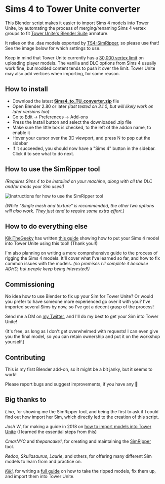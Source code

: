 # Sims 4 to Tower Unite converter
 This Blender script makes it easier to import Sims 4 models into Tower Unite, by automating the process of merging/renaming Sims 4 vertex groups to fit [Tower Unite's Blender Suite](https://forums.pixeltailgames.com/t/tower-unite-blender-tools-1-2-4/41541) armature.
 
 It relies on the .dae models exported by [TS4-SimRipper](https://github.com/thepancake1/TS4-SimRipper), so please use that! See the image below for which settings to use.
 
 Keep in mind that Tower Unite currently has a [30,000 vertex limit](https://towerunite.com/sdk/rules) on uploading player models. The vanilla and DLC options from Sims 4 usually work fine, but modded content tends to push it over the limit. Tower Unite may also add vertices when importing, for some reason.

## How to install
* Download the latest **[Sims4_to_TU_converter.zip](https://github.com/Lunarexxy/Sims4-to-TU-converter/releases/tag/latest)** file
* Open Blender 2.80 or later *(last tested on 3.1.0, but will likely work on later versions too)*
* Go to Edit -> Preferences -> Add-ons
* Press the Install button and select the downloaded .zip file
* Make sure the little box is checked, to the left of the addon name, to enable it
* Hover your cursor over the 3D viewport, and press N to pop out the sidebar
* If it succeeded, you should now have a "Sims 4" button in the sidebar. Click it to see what to do next.

## How to use the SimRipper tool

*(Requires Sims 4 to be installed on your machine, along with all the DLC and/or mods your Sim uses!)*

![Instructions for how to use the SimRipper tool](https://i.imgur.com/yXaI3mX.png)

*(While "Single mesh and texture" is recommended, the other two options will also work. They just tend to require some extra effort.)*

## How to do everything else

[KikiTheGeeky](https://kikithegeeky.carrd.co/) has written [this guide](https://docs.google.com/document/d/1QuYlJVm9N7VwhvK0ybf0UNh53gOLKEjAIN32H_VFBzE) showing how to put your Sims 4 model into Tower Unite using this tool! (Thank you!!)

I'm also planning on writing a more comprehensive guide to the process of rigging the Sims 4 models. It'll cover what I've learned so far, and how to fix common issues with the models. *(no promises i'll complete it because ADHD, but people keep being interested!)*

## Commissioning
No idea how to use Blender to fix up your Sim for Tower Unite? Or would you prefer to have someone more experienced go over it with you? I've imported several Sims by now, so I've got a decent grasp of the process!

Send me a DM on [my Twitter](https://twitter.com/Lunarexxy), and I'll do my best to get your Sim into Tower Unite!

(It's free, as long as I don't get overwhelmed with requests! I can even give you the final model, so you can retain ownership and put it on the workshop yourself.)

## Contributing
This is my first Blender add-on, so it might be a bit janky, but it seems to work!

Please report bugs and suggest improvements, if you have any 💖

## Big thanks to

*Lina*, for showing me the SimRipper tool, and being the first to ask if I could find out how import her Sim, which directly led to the creation of this script.

*Josh W*, for making a guide in 2018 on [how to import models into Tower Unite](https://www.youtube.com/watch?v=aYnYWDALONI) (I learned the essential steps from this)

*CmarNYC* and *thepancake1*, for creating and maintaining the [SimRipper](https://github.com/thepancake1/TS4-SimRipper) tool.

*Redoo*, *Skullasaurus*, *Laurie*, and others, for offering many different Sim models to learn from and practice on.

[*Kiki*](https://kikithegeeky.carrd.co/), for writing a [full guide](https://docs.google.com/document/d/1QuYlJVm9N7VwhvK0ybf0UNh53gOLKEjAIN32H_VFBzE) on how to take the ripped models, fix them up, and import them into Tower Unite.
